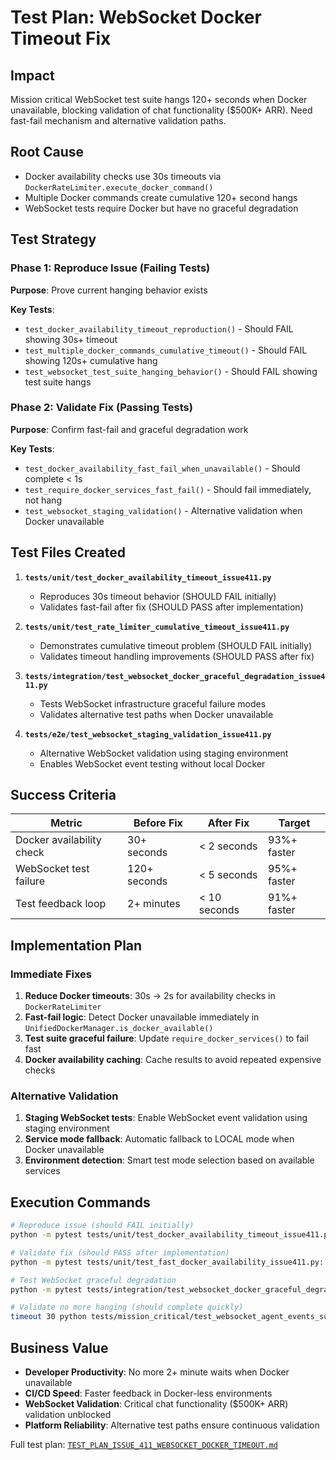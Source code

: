 # Test Plan: WebSocket Docker Timeout Fix

## Impact
Mission critical WebSocket test suite hangs 120+ seconds when Docker unavailable, blocking validation of chat functionality ($500K+ ARR). Need fast-fail mechanism and alternative validation paths.

## Root Cause
- Docker availability checks use 30s timeouts via `DockerRateLimiter.execute_docker_command()`
- Multiple Docker commands create cumulative 120+ second hangs 
- WebSocket tests require Docker but have no graceful degradation

## Test Strategy

### Phase 1: Reproduce Issue (Failing Tests)
**Purpose**: Prove current hanging behavior exists

**Key Tests**:
- `test_docker_availability_timeout_reproduction()` - Should FAIL showing 30s+ timeout
- `test_multiple_docker_commands_cumulative_timeout()` - Should FAIL showing 120s+ cumulative hang
- `test_websocket_test_suite_hanging_behavior()` - Should FAIL showing test suite hangs

### Phase 2: Validate Fix (Passing Tests)  
**Purpose**: Confirm fast-fail and graceful degradation work

**Key Tests**:
- `test_docker_availability_fast_fail_when_unavailable()` - Should complete < 1s
- `test_require_docker_services_fast_fail()` - Should fail immediately, not hang
- `test_websocket_staging_validation()` - Alternative validation when Docker unavailable

## Test Files Created

1. **`tests/unit/test_docker_availability_timeout_issue411.py`**
   - Reproduces 30s timeout behavior (SHOULD FAIL initially)
   - Validates fast-fail after fix (SHOULD PASS after implementation)

2. **`tests/unit/test_rate_limiter_cumulative_timeout_issue411.py`**  
   - Demonstrates cumulative timeout problem (SHOULD FAIL initially)
   - Validates timeout handling improvements (SHOULD PASS after fix)

3. **`tests/integration/test_websocket_docker_graceful_degradation_issue411.py`**
   - Tests WebSocket infrastructure graceful failure modes
   - Validates alternative test paths when Docker unavailable

4. **`tests/e2e/test_websocket_staging_validation_issue411.py`**
   - Alternative WebSocket validation using staging environment
   - Enables WebSocket event testing without local Docker

## Success Criteria

| Metric | Before Fix | After Fix | Target |
|--------|------------|-----------|---------|
| Docker availability check | 30+ seconds | < 2 seconds | 93%+ faster |
| WebSocket test failure | 120+ seconds | < 5 seconds | 95%+ faster |
| Test feedback loop | 2+ minutes | < 10 seconds | 91%+ faster |

## Implementation Plan

### Immediate Fixes
1. **Reduce Docker timeouts**: 30s → 2s for availability checks in `DockerRateLimiter`
2. **Fast-fail logic**: Detect Docker unavailable immediately in `UnifiedDockerManager.is_docker_available()`  
3. **Test suite graceful failure**: Update `require_docker_services()` to fail fast
4. **Docker availability caching**: Cache results to avoid repeated expensive checks

### Alternative Validation
1. **Staging WebSocket tests**: Enable WebSocket event validation using staging environment
2. **Service mode fallback**: Automatic fallback to LOCAL mode when Docker unavailable
3. **Environment detection**: Smart test mode selection based on available services

## Execution Commands

```bash
# Reproduce issue (should FAIL initially)
python -m pytest tests/unit/test_docker_availability_timeout_issue411.py::test_docker_availability_check_timeout_reproduction -v

# Validate fix (should PASS after implementation)  
python -m pytest tests/unit/test_fast_docker_availability_issue411.py::test_docker_availability_fast_fail_when_unavailable -v

# Test WebSocket graceful degradation
python -m pytest tests/integration/test_websocket_docker_graceful_degradation_issue411.py -v

# Validate no more hanging (should complete quickly)
timeout 30 python tests/mission_critical/test_websocket_agent_events_suite.py
```

## Business Value
- **Developer Productivity**: No more 2+ minute waits when Docker unavailable
- **CI/CD Speed**: Faster feedback in Docker-less environments  
- **WebSocket Validation**: Critical chat functionality ($500K+ ARR) validation unblocked
- **Platform Reliability**: Alternative test paths ensure continuous validation

Full test plan: [`TEST_PLAN_ISSUE_411_WEBSOCKET_DOCKER_TIMEOUT.md`](./TEST_PLAN_ISSUE_411_WEBSOCKET_DOCKER_TIMEOUT.md)